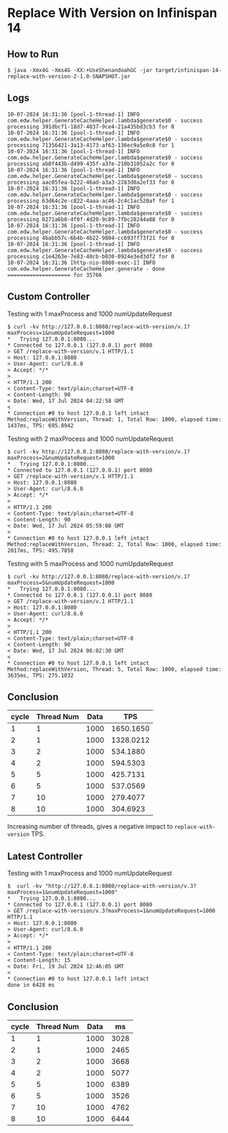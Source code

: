 # Replace With Version on Infinispan 14

## How to Run
```
$ java -Xmx4G -Xms4G -XX:+UseShenandoahGC -jar target/infinispan-14-replace-with-version-2-1.0-SNAPSHOT.jar
```

## Logs
```
10-07-2024 16:31:36 [pool-1-thread-1] INFO  com.edw.helper.GenerateCacheHelper.lambda$generate$0 - success processing 391dbcf1-18d7-4037-9ce4-21a435bd3cb3 for 0
10-07-2024 16:31:36 [pool-1-thread-1] INFO  com.edw.helper.GenerateCacheHelper.lambda$generate$0 - success processing 71356421-3a13-4173-af63-136ec9a5e0c8 for 1
10-07-2024 16:31:36 [pool-1-thread-1] INFO  com.edw.helper.GenerateCacheHelper.lambda$generate$0 - success processing ab8f443b-d499-435f-a37e-210b31052a2c for 0
10-07-2024 16:31:36 [pool-1-thread-1] INFO  com.edw.helper.GenerateCacheHelper.lambda$generate$0 - success processing aac05fea-b222-46ad-a3a3-2283d0a2ef33 for 0
10-07-2024 16:31:36 [pool-1-thread-1] INFO  com.edw.helper.GenerateCacheHelper.lambda$generate$0 - success processing 63d64c2e-c822-4aaa-ac46-2c4c1ac520af for 1
10-07-2024 16:31:36 [pool-1-thread-1] INFO  com.edw.helper.GenerateCacheHelper.lambda$generate$0 - success processing 0271a6b0-4f0f-4d20-9c89-7fbc28244a88 for 0
10-07-2024 16:31:36 [pool-1-thread-1] INFO  com.edw.helper.GenerateCacheHelper.lambda$generate$0 - success processing 4babb57c-6b4b-4b22-9804-cc693ff73f21 for 0
10-07-2024 16:31:36 [pool-1-thread-1] INFO  com.edw.helper.GenerateCacheHelper.lambda$generate$0 - success processing c1e4263e-7e83-40cb-b030-0924e3ed3df2 for 0
10-07-2024 16:31:36 [http-nio-8080-exec-1] INFO  com.edw.helper.GenerateCacheHelper.generate - done ==================== for 35766
```

## Custom Controller

Testing with 1 maxProcess and 1000 numUpdateRequest 

```
$ curl -kv http://127.0.0.1:8080/replace-with-version/v.1?maxProcess=1&numUpdateRequest=1000
*   Trying 127.0.0.1:8080...
* Connected to 127.0.0.1 (127.0.0.1) port 8080
> GET /replace-with-version/v.1 HTTP/1.1
> Host: 127.0.0.1:8080
> User-Agent: curl/8.6.0
> Accept: */*
>
< HTTP/1.1 200
< Content-Type: text/plain;charset=UTF-8
< Content-Length: 90
< Date: Wed, 17 Jul 2024 04:22:58 GMT
<
* Connection #0 to host 127.0.0.1 left intact
Method:replaceWithVersion, Thread: 1, Total Row: 1000, elapsed time: 1437ms, TPS: 695.8942
```

Testing with 2 maxProcess and 1000 numUpdateRequest 
```
$ curl -kv http://127.0.0.1:8080/replace-with-version/v.1?maxProcess=2&numUpdateRequest=1000
*   Trying 127.0.0.1:8080...
* Connected to 127.0.0.1 (127.0.0.1) port 8080
> GET /replace-with-version/v.1 HTTP/1.1
> Host: 127.0.0.1:8080
> User-Agent: curl/8.6.0
> Accept: */*
>
< HTTP/1.1 200
< Content-Type: text/plain;charset=UTF-8
< Content-Length: 90
< Date: Wed, 17 Jul 2024 05:59:08 GMT
<
* Connection #0 to host 127.0.0.1 left intact
Method:replaceWithVersion, Thread: 2, Total Row: 1000, elapsed time: 2017ms, TPS: 495.7858
```


Testing with 5 maxProcess and 1000 numUpdateRequest
```
$ curl -kv http://127.0.0.1:8080/replace-with-version/v.1?maxProcess=5&numUpdateRequest=1000
*   Trying 127.0.0.1:8080...
* Connected to 127.0.0.1 (127.0.0.1) port 8080
> GET /replace-with-version/v.1 HTTP/1.1
> Host: 127.0.0.1:8080
> User-Agent: curl/8.6.0
> Accept: */*
>
< HTTP/1.1 200
< Content-Type: text/plain;charset=UTF-8
< Content-Length: 90
< Date: Wed, 17 Jul 2024 06:02:30 GMT
<
* Connection #0 to host 127.0.0.1 left intact
Method:replaceWithVersion, Thread: 5, Total Row: 1000, elapsed time: 3635ms, TPS: 275.1032
```

## Conclusion

| cycle | Thread Num | Data | TPS      |
|-------|------------|------|----------|
| 1     | 1          | 1000 | 1650.1650|
| 2     | 1          | 1000 | 1328.0212|
| 3     | 2          | 1000 | 534.1880 |
| 4     | 2          | 1000 | 594.5303 |
| 5     | 5          | 1000 | 425.7131 |
| 6     | 5          | 1000 | 537.0569 |
| 7     | 10         | 1000 | 279.4077 |
| 8     | 10         | 1000 | 304.6923 |

Increasing number of threads, gives a negative impact to `replace-with-version` TPS. 

## Latest Controller

Testing with 1 maxProcess and 1000 numUpdateRequest

```
$  curl -kv "http://127.0.0.1:8080/replace-with-version/v.3?maxProcess=1&numUpdateRequest=1000"
*   Trying 127.0.0.1:8080...
* Connected to 127.0.0.1 (127.0.0.1) port 8080
> GET /replace-with-version/v.3?maxProcess=1&numUpdateRequest=1000 HTTP/1.1
> Host: 127.0.0.1:8080
> User-Agent: curl/8.6.0
> Accept: */*
>
< HTTP/1.1 200
< Content-Type: text/plain;charset=UTF-8
< Content-Length: 15
< Date: Fri, 19 Jul 2024 12:46:05 GMT
<
* Connection #0 to host 127.0.0.1 left intact
done in 6428 ms
```

## Conclusion

| cycle | Thread Num | Data | ms       |
|-------|------------|------|----------|
| 1     | 1          | 1000 | 3028     |
| 2     | 1          | 1000 | 2465     |
| 3     | 2          | 1000 | 3668     |
| 4     | 2          | 1000 | 5077     |
| 5     | 5          | 1000 | 6389         |
| 6     | 5          | 1000 | 3526 |
| 7     | 10         | 1000 | 4762 |
| 8     | 10         | 1000 | 6444 |
